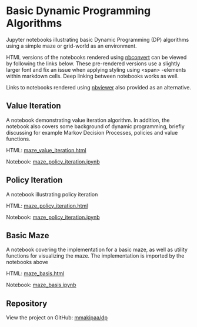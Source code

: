 
# Basic Dynamic Programming Algorithms

Jupyter notebooks illustrating basic Dynamic Programming (DP) algorithms using a simple maze or grid-world as an environment.

HTML versions of the notebooks rendered using [nbconvert](https://github.com/jupyter/nbconvert) can be viewed by following the links below. These pre-rendered versions use a slightly larger font and fix an issue when applying styling using \<span\> -elements within markdown cells. Deep linking between notebooks works as well.

Links to notebooks rendered using [nbviewer](https://nbviewer.org/) also provided as an alternative. 

## Value Iteration

A notebook demonstrating value iteration algorithm. In addition, the notebook also covers some background of dynamic programming, briefly discussing for example Markov Decision Processes, policies and value functions.

HTML: [maze_value_iteration.html](html/maze_value_iteration.html) 

Notebook: [maze_policy_iteration.ipynb](https://nbviewer.org/github/mmakipaa/dp/blob/main/notebooks/maze_value_iteration.ipynb)

## Policy Iteration

A notebook illustrating policy iteration

HTML: [maze_policy_iteration.html](html/maze_policy_iteration.html) 

Notebook: [maze_policy_iteration.ipynb](https://nbviewer.org/github/mmakipaa/dp/blob/main/notebooks/maze_policy_iteration.ipynb)

## Basic Maze

A notebook covering the implementation for a basic maze, as well as utility functions for visualizing the maze. The implementation is imported by the notebooks above

HTML: [maze_basis.html](html/maze_basis.html) 

Notebook: [maze_basis.ipynb](https://nbviewer.org/github/mmakipaa/dp/blob/main/notebooks/maze_basis.ipynb)

## Repository

View the project on GitHub: [mmakipaa/dp](https://github.com/mmakipaa/dp)